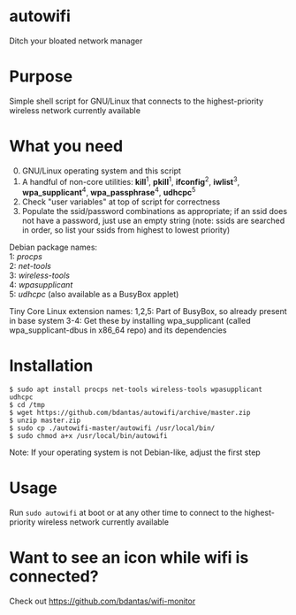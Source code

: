 # autowifi
Ditch your bloated network manager

# Purpose
Simple shell script for GNU/Linux that connects to the highest-priority wireless network currently available

# What you need
0. GNU/Linux operating system and this script
1. A handful of non-core utilities: **kill**<sup>1</sup>, **pkill**<sup>1</sup>, **ifconfig**<sup>2</sup>, **iwlist**<sup>3</sup>, **wpa_supplicant**<sup>4</sup>, **wpa_passphrase**<sup>4</sup>, **udhcpc**<sup>5</sup>
2. Check "user variables" at top of script for correctness
3. Populate the ssid/password combinations as appropriate; if an ssid does not have a password, just use an empty string (note: ssids are searched in order, so list your ssids from highest to lowest priority)

Debian package names:  
1: *procps*  
2: *net-tools*  
3: *wireless-tools*  
4: *wpasupplicant*  
5: *udhcpc* (also available as a BusyBox applet)

Tiny Core Linux extension names:
1,2,5: Part of BusyBox, so already present in base system
3-4: Get these by installing wpa_supplicant (called wpa_supplicant-dbus in x86_64 repo) and its dependencies

# Installation
```
$ sudo apt install procps net-tools wireless-tools wpasupplicant udhcpc
$ cd /tmp
$ wget https://github.com/bdantas/autowifi/archive/master.zip
$ unzip master.zip
$ sudo cp ./autowifi-master/autowifi /usr/local/bin/
$ sudo chmod a+x /usr/local/bin/autowifi
```
Note: If your operating system is not Debian-like, adjust the first step

# Usage
Run `sudo autowifi` at boot or at any other time to connect to the highest-priority wireless network currently available

# Want to see an icon while wifi is connected?
Check out https://github.com/bdantas/wifi-monitor
